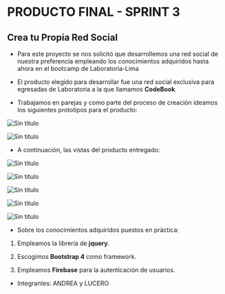 # PRODUCTO FINAL - SPRINT 3

## Crea tu Propia Red Social

* Para este proyecto se nos solicitó que desarrollemos una red social de nuestra preferencia empleando los conocimientos adquiridos hasta ahora en el bootcamp de Laboratoria-Lima

* El producto elegido para desarrollar fue una red social exclusiva para egresadas de Laboratoria a la que llamamos **CodeBook**.

* Trabajamos en parejas y como parte del proceso de creación ideamos los siguientes prototipos para el producto: 

![Sin titulo](assets/docs/sketch1.jpg)

![Sin titulo](assets/docs/sketch2.jpg)

* A continuación, las vistas del producto entregado:

![Sin titulo](assets/docs/vista-splash.png)

![Sin titulo](assets/docs/login-view.JPG)

![Sin titulo](assets/docs/register-view.JPG)

![Sin titulo](assets/docs/vista-home.png)

![Sin titulo](assets/docs/vista-profile.png)

* Sobre los conocimientos adquiridos puestos en práctica:

1. Empleamos la librería de **jquery**.

2. Escogimos **Bootstrap 4** como framework.

3. Empleamos **Firebase** para la autenticación de usuarios.

* Integrantes:
ANDREA y LUCERO


